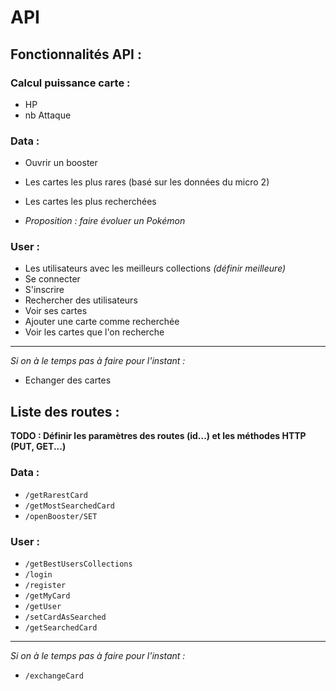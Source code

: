 # API

## Fonctionnalités API :

### Calcul puissance carte :

- HP
- nb Attaque

### Data :

- Ouvrir un booster
- Les cartes les plus rares (basé sur les données du micro 2)
- Les cartes les plus recherchées

 - *Proposition : faire évoluer un Pokémon*

### User :

- Les utilisateurs avec les meilleurs collections *(définir meilleure)*
- Se connecter
- S'inscrire
- Rechercher des utilisateurs
- Voir ses cartes
- Ajouter une carte comme recherchée
- Voir les cartes que l'on recherche
---
*Si on à le temps pas à faire pour l'instant :*
- Echanger des cartes

## Liste des routes :

**TODO : Définir les paramètres des routes (id...) et les méthodes HTTP (PUT, GET...)**

### Data :

- `/getRarestCard`
- `/getMostSearchedCard`
- `/openBooster/SET`

### User :

- `/getBestUsersCollections`
- `/login`
- `/register`
- `/getMyCard`
- `/getUser`
- `/setCardAsSearched`
- `/getSearchedCard`
---
*Si on à le temps pas à faire pour l'instant :*
- `/exchangeCard`